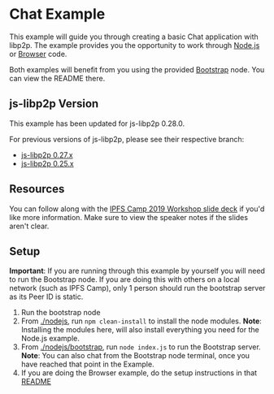 # Chat Example

This example will guide you through creating a basic Chat application with libp2p. The example provides you the opportunity to work through [Node.js][nodejs] or [Browser][browser] code.

Both examples will benefit from you using the provided [Bootstrap][bootstrap] node. You can view the README there.

## js-libp2p Version

This example has been updated for js-libp2p 0.28.0.

For previous versions of js-libp2p, please see their respective branch:
- [js-libp2p 0.27.x](https://github.com/libp2p/js-libp2p-examples/tree/libp2p-0.27.x)
- [js-libp2p 0.25.x](https://github.com/libp2p/js-libp2p-examples/tree/libp2p-0.25.x)

## Resources

You can follow along with the [IPFS Camp 2019 Workshop slide deck](https://docs.google.com/presentation/d/1a_BjIM4ORQchnMNjOMO-wCDW2VS5nXeKXIbWSEqf9jY) if you'd like more information. Make sure to view the speaker notes if the slides aren't clear.

## Setup
**Important**: If you are running through this example by yourself you will need to run the Bootstrap node. If you are doing this with others on a local network (such as IPFS Camp), only 1 person should run the bootstrap server as its Peer ID is static.

1. Run the bootstrap node
  1. From [./nodejs][nodejs], run `npm clean-install` to install the node modules. **Note**: Installing the modules here, will also install everything you need for the Node.js example.
  1. From [./nodejs/bootstrap][bootstrap], run `node index.js` to run the Bootstrap server. **Note**: You can also chat from the Bootstrap node terminal, once you have reached that point in the Example.
1. If you are doing the Browser example, do the setup instructions in that [README](./browser/README.md)

[nodejs]: ./nodejs
[browser]: ./nodejs
[bootstrap]: ./nodejs/bootstrap
